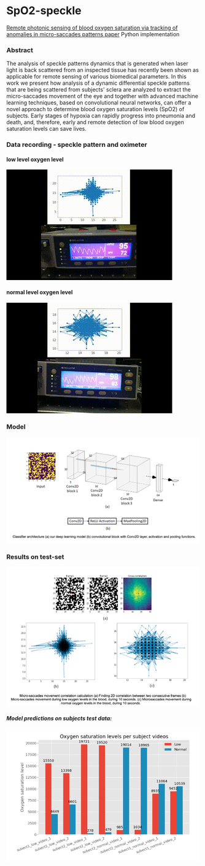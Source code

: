 # SpO2-speckle
[Remote photonic sensing of blood oxygen saturation via tracking of anomalies in micro-saccades patterns paper]() Python implementation

### Abstract
The analysis of speckle patterns dynamics that is generated when laser light is back scattered from an
inspected tissue has recently been shown as applicable for remote sensing of various biomedical parameters. In this
work we present how analysis of a dynamic differential speckle patterns that are being scattered from subjects&#39;
sclera are analyzed to extract the micro-saccades movement of the eye and together with advanced machine learning
techniques, based on convolutional neural networks, can offer a novel approach to determine blood oxygen
saturation levels (SpO2) of subjects. Early stages of hypoxia can rapidly progress into pneumonia and death, and,
therefore, early and remote detection of low blood oxygen saturation levels can save lives.

### Data recording - speckle pattern and oximeter
#### low level oxygen level
![low level oxygen level saturation oximeter and speckle pattern](figures/low_oxygen_level_both_gif.gif)

#### normal level oxygen level
![normal level oxygen level saturation oximeter and speckle pattern](figures/normal_oxygen_level_both_gif.gif)

### Model
![model architecture](figures/model.png)

### Results on test-set
![Micro-saccades movement correlation calculation](figures/results1.png)

##### Model predictions on subjects test data:
![. Model training graph and results](figures/results2.png)

